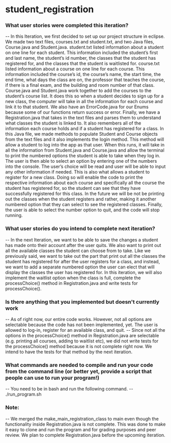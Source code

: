 # student_registration

### What user stories were completed this iteration?
 -- In this Iteration, we first decided to set up our project structure in eclipse. We made two text files, courses.txt and student.txt, and two Java files, Course.java and Student.java. student.txt listed information about a student on one line for each student. This information included the student’s first and last name, the student’s id number, the classes that the student has registered for, and the classes that the student is waitlisted for. course.txt listed information about a course on one line for each course. This information included the course’s id, the course’s name, the start time, the end time, what days the class are on, the professor that teaches the course, if there is a final exam, and the building and room number of that class. Course.java and Student.java work together to add the courses to the student’s course list. It does this so when a student decides to sign up for a new class, the computer will take in all the information for each course and link it to that student. We also have an ErrorCode.java for our Enums because some of our functions return success or error. Finally, we have a Registration.java that takes in the text files and parses them to understand what classes the student is linked to. It also remembers all of the information each course holds and if a student has registered for a class. In this Java file, we made methods to populate Student and Course objects from the text files and it also implements the login method. This method will allow a student to log into the app as that user. When this runs, it will take in all the information from Student.java and Course.java and allow the terminal to print the numbered options the student is able to take when they log in. The user is then able to select an option by entering one of the numbers into the console. The user’s choice will be read and user will be able to input any other information if needed. This is also what allows a student to register for a new class. Doing so will enable the code to print the respective information about each course and specifically all the course the student has registered for, so the student can see that they have successfully registered for this class. In the future we will be not be printing out the classes when the student registers and rather, making it another numbered option that they can select to see the registered classes. Finally, the user is able to select the number option to quit, and the code will stop running.

### What user stories do you intend to complete next iteration?
  -- In the next Iteration, we want to be able to save the changes a student has made onto their account after the user quits. We also want to print out all the available classes the student can choose from to take. Like we previously said, we want to take out the part that print out all the classes the student has registered for after the user registers for a class, and instead, we want to add a separate numbered option the user can elect that will display the classes the user has registered for. In this iteration, we will also implement the waitlist option when the class is full, complete the processChoice() method in Registration.java and write tests for processChoice().

###	Is there anything that you implemented but doesn't currently work
  -- As of right now, our entire code works. However, not all options are selectable because the code has not been implemented, yet. The user is allowed to log-in, register for an available class, and quit.
  -- Since not all the options in the processChoice() method in Registration.java are selectable (e.g. printing all courses, adding to waitlist etc), we did not write tests for the processChoice() method because it is not complete right now. We intend to have the tests for that method by the next iteration.

### What commands are needed to compile and run your code from the command line (or better yet, provide a script that people can use to run your program!)
  -- You need to be in bash and run the following command.
  -- ./run_program.sh
  
### Note:
  -- We merged the make_main_registration_class to main even though the functionality inside Registration.java is not complete. This was done to make it easy to clone and run the program and for grading purposes and peer review. We plan to complete Registration.java before the upcoming iteration.

  
